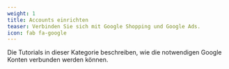 ```yaml
---
weight: 1
title: Accounts einrichten
teaser: Verbinden Sie sich mit Google Shopping und Google Ads.
icon: fab fa-google
---
```


Die Tutorials in dieser Kategorie beschreiben, wie die notwendigen Google Konten verbunden werden können.
